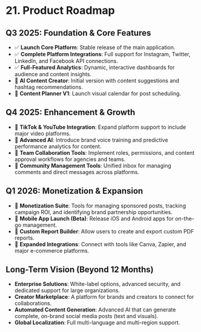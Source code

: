 
# 21. Product Roadmap

## Q3 2025: Foundation & Core Features
- ✅ **Launch Core Platform**: Stable release of the main application.
- ✅ **Complete Platform Integrations**: Full support for Instagram, Twitter, LinkedIn, and Facebook API connections.
- ✅ **Full-Featured Analytics**: Dynamic, interactive dashboards for audience and content insights.
- 🔄 **AI Content Creator**: Initial version with content suggestions and hashtag recommendations.
- 🔄 **Content Planner V1**: Launch visual calendar for post scheduling.

## Q4 2025: Enhancement & Growth
- 🎯 **TikTok & YouTube Integration**: Expand platform support to include major video platforms.
- 🎯 **Advanced AI**: Introduce brand voice training and predictive performance analytics for content.
- 🎯 **Team Collaboration Tools**: Implement roles, permissions, and content approval workflows for agencies and teams.
- 🎯 **Community Management Tools**: Unified inbox for managing comments and direct messages across platforms.

## Q1 2026: Monetization & Expansion
- 🎯 **Monetization Suite**: Tools for managing sponsored posts, tracking campaign ROI, and identifying brand partnership opportunities.
- 🎯 **Mobile App Launch (Beta)**: Release iOS and Android apps for on-the-go management.
- 🎯 **Custom Report Builder**: Allow users to create and export custom PDF reports.
- 🎯 **Expanded Integrations**: Connect with tools like Canva, Zapier, and major e-commerce platforms.

## Long-Term Vision (Beyond 12 Months)
- **Enterprise Solutions**: White-label options, advanced security, and dedicated support for large organizations.
- **Creator Marketplace**: A platform for brands and creators to connect for collaborations.
- **Automated Content Generation**: Advanced AI that can generate complete, on-brand social media posts (text and visuals).
- **Global Localization**: Full multi-language and multi-region support.
